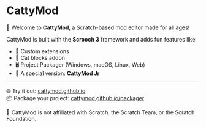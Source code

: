 # CattyMod

🎉 Welcome to **CattyMod**, a Scratch-based mod editor made for all ages!

CattyMod is built with the **Scrooch 3** framework and adds fun features like:
- 🧩 Custom extensions
- 🐾 Cat blocks addon
- 🖥️ Project Packager (Windows, macOS, Linux, Web)
- 🧒 A special version: [**CattyMod Jr**](https://cattymod.github.io/jr)

---

🌐 Try it out: [cattymod.github.io](https://cattymod.github.io)  
📦 Package your project: [cattymod.github.io/packager](https://cattymod.github.io/packager)

🔨 CattyMod is not affiliated with Scratch, the Scratch Team, or the Scratch Foundation.
